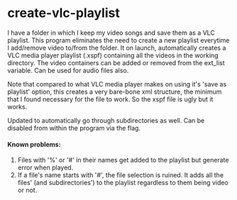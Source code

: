 # create-vlc-playlist

I have a folder in which I keep my video songs and save them as a VLC playlist. 
This program eliminates the need to create a new playlist everytime I add/remove video to/from the folder.
It on launch, automatically creates a VLC media player playlist (.xspf) containing all the videos in the working directory.
The video containers can be added or removed from the ext_list variable. Can be used for audio files also.

Note that compared to what VLC media player makes on using it's 'save as playlist' option,
this creates a very bare-bone xml structure, the minimum that I found necessary for the file to work. 
So the xspf file is ugly but it works.

Updated to automatically go through subdirectories as well. Can be disabled from within the program via the flag.

#### Known problems:
1. Files with '%' or '#' in their names get added to the playlist but generate error when played.
2. If a file's name starts with '#', the file selection is ruined. It adds all the files' (and subdirectories')
   to the playlist regardless to them being video or not.
